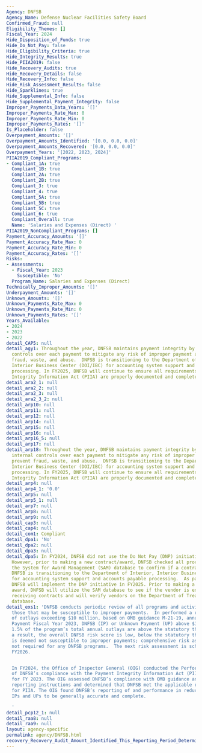 ```yaml
---
Agency: DNFSB
Agency_Name: Defense Nuclear Facilities Safety Board
Confirmed_Fraud: null
Eligibility_Themes: []
Fiscal_Year: 2024
Hide_Disposition_of_Funds: true
Hide_Do_Not_Pay: false
Hide_Eligibility_Criteria: true
Hide_Integrity_Results: true
Hide_PIIA2019: false
Hide_Recovery_Audits: true
Hide_Recovery_Details: false
Hide_Recovery_Info: false
Hide_Risk_Assessment_Results: false
Hide_Sparklines: true
Hide_Supplemental_Info: false
Hide_Supplemental_Payment_Integrity: false
Improper_Payments_Data_Years: '[]'
Improper_Payments_Rate_Max: 0
Improper_Payments_Rate_Min: 0
Improper_Payments_Rates: '[]'
Is_Placeholder: false
Overpayment_Amounts: '[]'
Overpayment_Amounts_Identified: '[0.0, 0.0, 0.0]'
Overpayment_Amounts_Recovered: '[0.0, 0.0, 0.0]'
Overpayment_Years: '[2022, 2023, 2024]'
PIIA2019_Compliant_Programs:
- Compliant_1A: true
  Compliant_1B: true
  Compliant_2A: true
  Compliant_2B: true
  Compliant_3: true
  Compliant_4: true
  Compliant_5A: true
  Compliant_5B: true
  Compliant_5C: true
  Compliant_6: true
  Compliant_Overall: true
  Name: 'Salaries and Expenses (Direct) '
PIIA2019_NonCompliant_Programs: []
Payment_Accuracy_Amounts: '[]'
Payment_Accuracy_Rate_Max: 0
Payment_Accuracy_Rate_Min: 0
Payment_Accuracy_Rates: '[]'
Risks:
- Assessments:
  - Fiscal_Year: 2023
    Susceptible: 'No'
  Program_Name: Salaries and Expenses (Direct)
Technically_Improper_Amounts: '[]'
Underpayment_Amounts: '[]'
Unknown_Amounts: '[]'
Unknown_Payments_Rate_Max: 0
Unknown_Payments_Rate_Min: 0
Unknown_Payments_Rates: '[]'
Years_Available:
- 2024
- 2023
- 2022
detail_CAP5: null
detail_agy1: Throughout the year, DNFSB maintains payment integrity by executing internal
  controls over each payment to mitigate any risk of improper payment and prevent
  fraud, waste, and abuse.  DNFSB is transitioning to the Department of Interior,
  Interior Business Center (DOI/IBC) for accounting system support and accounts payable
  processing. In FY2025, DNFSB will continue to ensure all requirements for Payment
  Integrity Information Act (PIIA) are properly documented and completed.
detail_ara2_1: null
detail_ara2_2: null
detail_ara2_3: null
detail_ara2_3_2: null
detail_arp10: null
detail_arp11: null
detail_arp12: null
detail_arp14: null
detail_arp15: null
detail_arp16: null
detail_arp16_5: null
detail_arp17: null
detail_arp18: Throughout the year, DNFSB maintains payment integrity by executing
  internal controls over each payment to mitigate any risk of improper payment and
  prevent fraud, waste, and abuse.  DNFSB is transitioning to the Department of Interior,
  Interior Business Center (DOI/IBC) for accounting system support and accounts payable
  processing. In FY2025, DNFSB will continue to ensure all requirements for Payment
  Integrity Information Act (PIIA) are properly documented and completed.
detail_arp4: null
detail_arp4_1: '0.0'
detail_arp5: null
detail_arp5_1: null
detail_arp7: null
detail_arp8: null
detail_arp9: null
detail_cap3: null
detail_cap4: null
detail_com1: Compliant
detail_dpa1: 'No'
detail_dpa2: null
detail_dpa3: null
detail_dpa5: In FY2024, DNFSB did not use the Do Not Pay (DNP) initiative portal.
  However, prior to making a new contract/award, DNFSB checked all procurements on
  the System for Award Management (SAM) database to confirm if a contractor is debarred.  Currently,
  DNFSB is transitioning to the Department of Interior, Interior Business Center (DOI/IBC)
  for accounting system support and accounts payable processing.  As part of the transition,
  DNFSB will implement the DNP initiative in FY2025. Prior to making a new contract
  award, DNFSB will utilize the SAM database to see if the vendor is excluded from
  receiving contracts and will verify vendors on the Department of Treasury’s DNP
  database.
detail_exs1: 'DNFSB conducts periodic review of all programs and activities to identify
  those that may be susceptible to improper payments.  In performed a risk assessment
  of outlays exceeding $10 million, based on OMB guidance M-21-19, annual Improper
  Payment Fiscal Year 2023, DNFSB (IP) or Unknown Payment (UP) above $10,000,000 and
  1.5% of the program’s total annual outlays are above the statutory threshold.  As
  a result, the overall DNFSB risk score is low, below the statutory threshold, and
  is deemed not susceptible to improper payments; comprehensive risk assessments are
  not required for any DNFSB programs.  The next risk assessment is scheduled for
  FY2026.


  In FY2024, the Office of Inspector General (OIG) conducted the Performance Audit
  of DNFSB’s compliance with the Payment Integrity Information Act (PIIA) requirements
  for FY 2023. The OIG assessed DNFSB’s compliance with OMB guidance and corresponding
  reporting instructions and determined that DNFSB met the applicable requirements
  for PIIA. The OIG found DNFSB’s reporting of and performance in reducing and recapturing
  IPs and UPs to be generally accurate and complete.

  '
detail_pcp12_1: null
detail_raa8: null
detail_raa9: null
layout: agency-specific
permalink: agency/DNFSB.html
recovery_Recovery_Audit_Amount_Identified_This_Reporting_Period_Determined_Not_Collectable_Rate: 0.0
---
```

